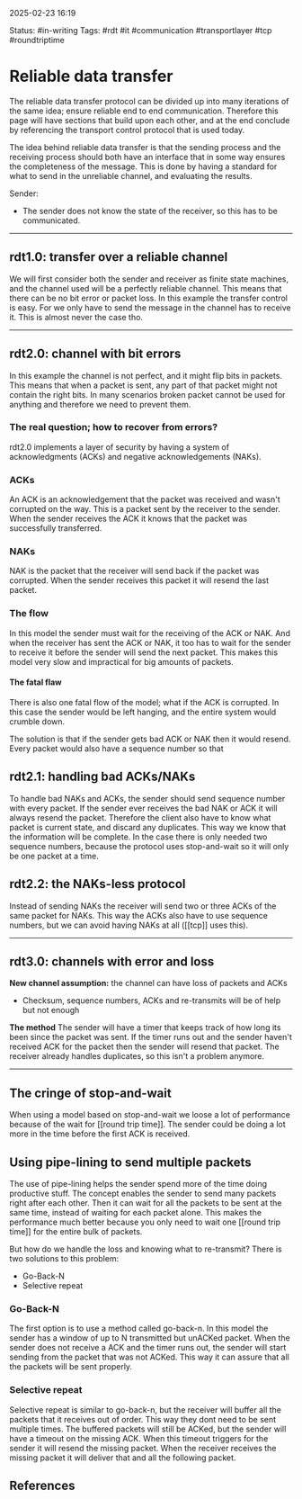 2025-02-23 16:19

Status: #in-writing
Tags: #rdt #it #communication #transportlayer #tcp #roundtriptime 

# Reliable data transfer

The reliable data transfer protocol can be divided up into many iterations of the same idea; ensure reliable end to end communication. Therefore this page will have sections that build upon each other, and at the end conclude by referencing the transport control protocol that is used today. 

The idea behind reliable data transfer is that the sending process and the receiving process should both have an interface that in some way ensures the completeness of the message. This is done by having a standard for what to send in the unreliable channel, and evaluating the results. 

Sender:
- The sender does not know the state of the receiver, so this has to be communicated.

---
## rdt1.0: transfer over a reliable channel

We will first consider both the sender and receiver as finite state machines, and the channel used will be a perfectly reliable channel. This means that there can be no bit error or packet loss. 
In this example the transfer control is easy. For we only have to send the message in the channel has to receive it. This is almost never the case tho. 

---
## rdt2.0: channel with bit errors

In this example the channel is not perfect, and it might flip bits in packets. This means that when a packet is sent, any part of that packet might not contain the right bits. In many scenarios broken packet cannot be used for anything and therefore we need to prevent them. 
### The real question; how to recover from errors?
rdt2.0 implements a layer of security by having a system of acknowledgments (ACKs) and negative acknowledgements (NAKs). 
### ACKs
An ACK is an acknowledgement that the packet was received and wasn't corrupted on the way. This is a packet sent by the receiver to the sender. When the sender receives the ACK it knows that the packet was successfully transferred. 
### NAKs
NAK is the packet that the receiver will send back if the packet was corrupted. When the sender receives this packet it will resend the last packet. 
### The flow
In this model the sender must wait for the receiving of the ACK or NAK. And when the receiver has sent the ACK or NAK, it too has to wait for the sender to receive it before the sender will send the next packet. This makes this model very slow and impractical for big amounts of packets. 
#### The fatal flaw
There is also one fatal flow of the model; what if the ACK is corrupted. In this case the sender would be left hanging, and the entire system would crumble down. 

The solution is that if the sender gets bad ACK or NAK then it would resend. Every packet would also have a sequence number so that 


## rdt2.1: handling **bad** ACKs/NAKs
To handle bad NAKs and ACKs, the sender should send sequence number with every packet. If the sender ever receives the bad NAK or ACK it will always resend the packet. Therefore the client also have to know what packet is current state, and discard any duplicates. This way we know that the information will be complete. 
In the case there is only needed two sequence numbers, because the protocol uses stop-and-wait so it will only be one packet at a time.


## rdt2.2: the NAKs-less protocol
Instead of sending NAKs the receiver will send two or three ACKs of the same packet for NAKs. This way the ACKs also have to use sequence numbers, but we can avoid having NAKs at all ([[tcp]] uses this).

---
## rdt3.0: channels with **error** and **loss**

**New channel assumption:** the channel can have loss of packets and ACKs
- Checksum, sequence numbers, ACKs and re-transmits will be of help but not enough

**The method**
The sender will have a timer that keeps track of how long its been since the packet was sent. If the timer runs out and the sender haven't received ACK for the packet then the sender will resend that packet. The receiver already handles duplicates, so this isn't a problem anymore. 

---
## The cringe of stop-and-wait
When using a model based on stop-and-wait we loose a lot of performance because of the wait for [[round trip time]]. The sender could be doing a lot more in the time before the first ACK is received. 

## Using pipe-lining to send multiple packets

The use of pipe-lining helps the sender spend more of the time doing productive stuff. The concept enables the sender to send many packets right after each other. Then it can wait for all the packets to be sent at the same time, instead of waiting for each packet alone. This makes the performance much better because you only need to wait one [[round trip time]] for the entire bulk of packets. 

But how do we handle the loss and knowing what to re-transmit? There is two solutions to this problem: 
- Go-Back-N
- Selective repeat

### Go-Back-N
The first option is to use a method called go-back-n. In this model the sender has a window of up to N transmitted but unACKed packet. When the sender does not receive a ACK and the timer runs out, the sender will start sending from the packet that was not ACKed. This way it can assure that all the packets will be sent properly.
### Selective repeat
Selective repeat is similar to go-back-n, but the receiver will buffer all the packets that it receives out of order. This way they dont need to be sent multiple times. The buffered packets will still be ACKed, but the sender will have a timeout on the missing ACK. When this timeout triggers for the sender it will resend the missing packet. When the receiver receives the missing packet it will deliver that and all the following packet. 



## References